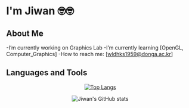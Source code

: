 # I'm Jiwan 🤓🤓

## About Me
-I’m currently working on Graphics Lab
-I’m currently learning [OpenGL, Computer_Graphics]
-How to reach me: [wldhks1959@donga.ac.kr]
## Languages and Tools
<div align="center">
  
[![Top Langs](https://github-readme-stats.vercel.app/api/top-langs/?username=wldhks1959&layout=compact)](https://github.com/anuraghazra/github-readme-stats)

![Jiwan's GitHub stats](https://github-readme-stats.vercel.app/api?username=wldhks1959&show_icons=true&theme=radical)

</div>
